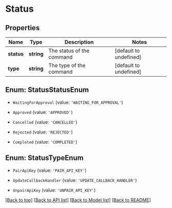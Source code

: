 # Status

## Properties

|Name | Type | Description | Notes|
|------------ | ------------- | ------------- | -------------|
|**status** | **string** | The status of the command | [default to undefined]|
|**type** | **string** | The type of the command | [default to undefined]|


## Enum: StatusStatusEnum


* `WaitingForApproval` (value: `'WAITING_FOR_APPROVAL'`)

* `Approved` (value: `'APPROVED'`)

* `Cancelled` (value: `'CANCELLED'`)

* `Rejected` (value: `'REJECTED'`)

* `Completed` (value: `'COMPLETED'`)



## Enum: StatusTypeEnum


* `PairApiKey` (value: `'PAIR_API_KEY'`)

* `UpdateCallbackHandler` (value: `'UPDATE_CALLBACK_HANDLER'`)

* `UnpairApiKey` (value: `'UNPAIR_API_KEY'`)





[[Back to top]](#) [[Back to API list]](../../README.md#documentation-for-api-endpoints) [[Back to Model list]](../../README.md#documentation-for-models) [[Back to README]](../../README.md)

